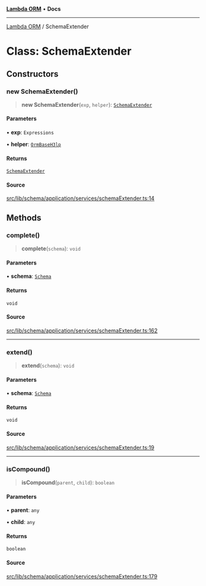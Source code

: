[**Lambda ORM**](../README.md) • **Docs**

***

[Lambda ORM](../README.md) / SchemaExtender

# Class: SchemaExtender

## Constructors

### new SchemaExtender()

> **new SchemaExtender**(`exp`, `helper`): [`SchemaExtender`](SchemaExtender.md)

#### Parameters

• **exp**: `Expressions`

• **helper**: [`OrmBaseH3lp`](OrmBaseH3lp.md)

#### Returns

[`SchemaExtender`](SchemaExtender.md)

#### Source

[src/lib/schema/application/services/schemaExtender.ts:14](https://github.com/lambda-orm/lambdaorm-base/blob/e3a7772bb5fa4082532c38729067cbcb8dfa89b9/src/lib/schema/application/services/schemaExtender.ts#L14)

## Methods

### complete()

> **complete**(`schema`): `void`

#### Parameters

• **schema**: [`Schema`](../interfaces/Schema.md)

#### Returns

`void`

#### Source

[src/lib/schema/application/services/schemaExtender.ts:162](https://github.com/lambda-orm/lambdaorm-base/blob/e3a7772bb5fa4082532c38729067cbcb8dfa89b9/src/lib/schema/application/services/schemaExtender.ts#L162)

***

### extend()

> **extend**(`schema`): `void`

#### Parameters

• **schema**: [`Schema`](../interfaces/Schema.md)

#### Returns

`void`

#### Source

[src/lib/schema/application/services/schemaExtender.ts:19](https://github.com/lambda-orm/lambdaorm-base/blob/e3a7772bb5fa4082532c38729067cbcb8dfa89b9/src/lib/schema/application/services/schemaExtender.ts#L19)

***

### isCompound()

> **isCompound**(`parent`, `child`): `boolean`

#### Parameters

• **parent**: `any`

• **child**: `any`

#### Returns

`boolean`

#### Source

[src/lib/schema/application/services/schemaExtender.ts:179](https://github.com/lambda-orm/lambdaorm-base/blob/e3a7772bb5fa4082532c38729067cbcb8dfa89b9/src/lib/schema/application/services/schemaExtender.ts#L179)
